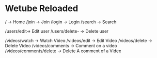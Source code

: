 # Wetube Reloaded

/ -> Home
/join -> Join
/login -> Login
/search -> Search

/users/edit-> Edit user
/users/delete- -> Delete user

/videos/watch -> Watch Video
/videos/edit -> Edit Video
/videos/delete -> Delete Video
/videos/comments -> Comment on a video
/videos/comments/delete -> Delete A comment of a Video
